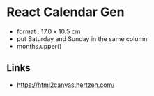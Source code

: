 # React Calendar Gen

- format : 17.0 x 10.5 cm
- put Saturday and Sunday in the same column
- months.upper()

## Links

- https://html2canvas.hertzen.com/
